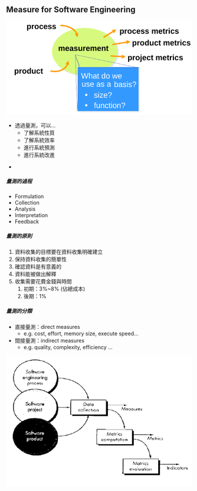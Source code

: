 ## Measure for Software Engineering

![](/assets/measurement-import.png)

* 透過量測，可以...
  * 了解系統性質
  * 了解系統效率
  * 進行系統預測
  * 進行系統改進

-

##### 量測的過程

* Formulation
* Collection
* Analysis
* Interpretation
* Feedback

##### 量測的原則

1. 資料收集的目標要在資料收集明確建立
2. 保持資料收集的簡單性
3. 確認資料是有意義的
4. 資料能被做出解釋
5. 收集需要花費金錢與時間
   1. 初期：3%~8% \(佔總成本\)
   2. 後期：1%

##### 量測的分類

* 直接量測：direct measures
  * e.g. cost, effort, memory size, execute speed...
* 間接量測：indirect measures
  * e.g. quality, complexity, efficiency ...

![](/assets/measure-metrics-indicator.png)

